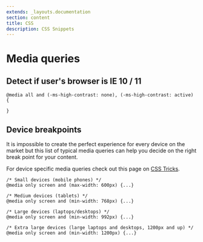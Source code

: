 ```yaml
---
extends: _layouts.documentation
section: content
title: CSS
description: CSS Snippets
---
```


# Media queries

## Detect if user's browser is IE 10 / 11

```
@media all and (-ms-high-contrast: none), (-ms-high-contrast: active) {
    
}
```

## Device breakpoints

It is impossible to create the perfect experience for every device on the market but this list of typical media queries can help you decide on the right break point for your content.

For device specific media queries check out this page on [CSS Tricks](https://css-tricks.com/snippets/css/media-queries-for-standard-devices/).

```
/* Small devices (mobile phones) */
@media only screen and (max-width: 600px) {...}

/* Medium devices (tablets) */
@media only screen and (min-width: 768px) {...}

/* Large devices (laptops/desktops) */
@media only screen and (min-width: 992px) {...}

/* Extra large devices (large laptops and desktops, 1200px and up) */
@media only screen and (min-width: 1200px) {...}

```


